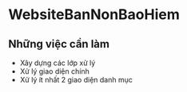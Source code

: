 # WebsiteBanNonBaoHiem

## Những việc cần làm
+ Xây dựng các lớp xử lý
+ Xử lý giao diện chính
+ Xử lý ít nhất 2 giao diện danh mục
